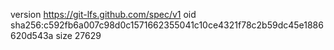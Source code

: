 version https://git-lfs.github.com/spec/v1
oid sha256:c592fb6a007c98d0c1571662355041c10ce4321f78c2b59dc45e1886620d543a
size 27629
